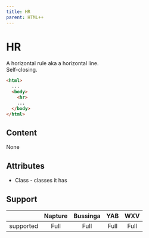 ```yaml
---
title: HR
parent: HTML++
---
```

# HR
A horizontal rule aka a horizontal line.\
Self-closing.

```html
<html>
  ...
  <body>
    <hr>
    ...
  </body>
</html>
```

## Content
None

## Attributes
- Class - classes it has

## Support

|           | Napture | Bussinga | YAB  | WXV  |
| --------- | :-----: | :------: | :--: | :--: |
| supported | Full    | Full     | Full | Full |